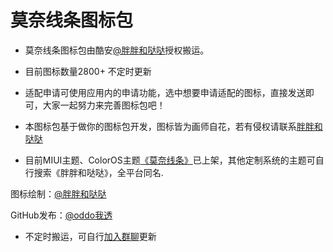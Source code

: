 # 莫奈线条图标包

- 莫奈线条图标包由酷安[@胖胖和哒哒](http://qm.qq.com/cgi-bin/qm/qr?_wv=1027&k=wPWWmmFCMz6UvoN-XlazfK-ZrIq-NjsQ&authKey=CSptHTKnPLnyxgud9fZFjt%2BR9qKgc4aYABke1OFr0DgMrcr90qgPb4LhQaeHL%2FdQ&noverify=0&group_code=697097375)授权搬运。

- 目前图标数量2800+ 不定时更新

- 适配申请可使用应用内的申请功能，选中想要申请适配的图标，直接发送即可，大家一起努力来完善图标包吧！

- 本图标包基于做你的图标包开发，图标皆为画师自花，若有侵权请联系[胖胖和哒哒](http://qm.qq.com/cgi-bin/qm/qr?_wv=1027&k=wPWWmmFCMz6UvoN-XlazfK-ZrIq-NjsQ&authKey=CSptHTKnPLnyxgud9fZFjt%2BR9qKgc4aYABke1OFr0DgMrcr90qgPb4LhQaeHL%2FdQ&noverify=0&group_code=697097375)

- 目前MIUI主题、ColorOS主题[《莫奈线条》](https://activity-cdo.heytapimage.com/cdo-activity/static/themeDetailShare/dist/themedetail/index.html?masterId=6526425&region=CN&type=0)已上架，其他定制系统的主题可自行搜索《胖胖和哒哒》，全平台同名.

图标绘制：[@胖胖和哒哒](http://www.coolapk.com/u/1066529)

GitHub发布：[@oddo我透](http://www.coolapk.com/u/30133340)

- 不定时搬运，可自行[加入群聊](http://qm.qq.com/cgi-bin/qm/qr?_wv=1027&k=wPWWmmFCMz6UvoN-XlazfK-ZrIq-NjsQ&authKey=CSptHTKnPLnyxgud9fZFjt%2BR9qKgc4aYABke1OFr0DgMrcr90qgPb4LhQaeHL%2FdQ&noverify=0&group_code=697097375)更新
